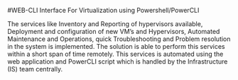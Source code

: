 #WEB-CLI Interface For Virtualization using Powershell/PowerCLI

The services like Inventory and Reporting of hypervisors available, Deployment and
configuration of new VM’s and Hypervisors, Automated Maintenance and Operations,
quick Troubleshooting and Problem resolution in the system is implemented. The solution
is able to perform this services within a short span of time remotely. This services is
automated using the web application and PowerCLI script which is handled by the
Infrastructure (IS) team centrally.
